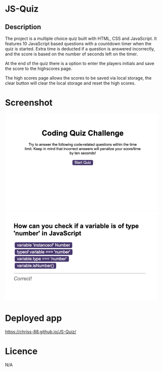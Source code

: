 # JS-Quiz

## Description

The project is a multiple choice quiz built with HTML, CSS and JavaScript. It features 10 JavaScript based questions with a countdown timer when the quiz is started. Extra time is deducted if a question is answered incorrectly, and the score is based on the number of seconds left on the timer.

At the end of the quiz there is a option to enter the players initials and save the score to the highscores page.

The high scores page allows the scores to be saved via local storage, the clear button will clear the local storage and reset the high scores.

# Screenshot

![Project screenshot](assets/images/screenshot_1.png)
![Project screenshot](assets/images/screenshot_2.png)

# Deployed app

https://chriss-88.github.io/JS-Quiz/

# Licence

N/A
